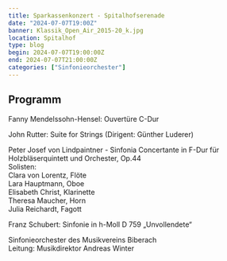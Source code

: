 ```yaml
---
title: Sparkassenkonzert - Spitalhofserenade
date: "2024-07-07T19:00Z"
banner: Klassik_Open_Air_2015-20_k.jpg
location: Spitalhof
type: blog
begin: 2024-07-07T19:00:00Z
end: 2024-07-07T21:00:00Z
categories: ["Sinfonieorchester"]
---
```

## Programm

Fanny Mendelssohn-Hensel: Ouvertüre C-Dur

John Rutter: Suite for Strings (Dirigent: Günther Luderer)

Peter Josef von Lindpaintner - Sinfonia Concertante in F-Dur für Holzbläserquintett und Orchester, Op.44\
Solisten:\
Clara von Lorentz, Flöte\
Lara Hauptmann, Oboe\
Elisabeth Christ, Klarinette\
Theresa Maucher, Horn\
Julia Reichardt, Fagott

Franz Schubert: Sinfonie in h-Moll D 759 „Unvollendete“

Sinfonieorchester des Musikvereins Biberach\
Leitung: Musikdirektor Andreas Winter